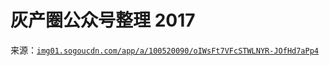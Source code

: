 # 灰产圈公众号整理 2017

来源：[`img01.sogoucdn.com/app/a/100520090/oIWsFt7VFcSTWLNYR-JOfHd7aPp4`](https://img01.sogoucdn.com/app/a/100520090/oIWsFt7VFcSTWLNYR-JOfHd7aPp4)